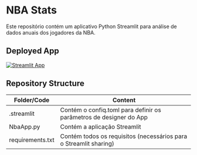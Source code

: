 # NBA Stats

Este repositório contém um aplicativo Python Streamlit para análise de dados anuais dos jogadores da NBA.

## Deployed App
[![Streamlit App](https://static.streamlit.io/badges/streamlit_badge_black_white.svg)](https://share.streamlit.io/glecio-l/nba-streamlitapp/main/NbaApp.py)


## Repository Structure
| Folder/Code | Content |
| ------------- | ------------- |
| .streamlit | Contém o confiq.toml para definir os parâmetros de designer do App |
| NbaApp.py | Contém a aplicação Streamlit |
| requirements.txt | Contém todos os requisitos (necessários para o Streamlit sharing) |
